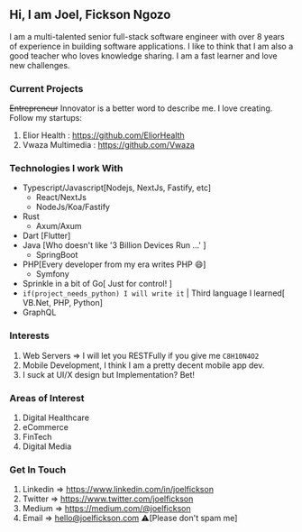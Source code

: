 ## Hi, I am Joel, Fickson Ngozo
I am a multi-talented senior full-stack software engineer with over 8 years of experience in building software
applications. I like to think that I am also a good teacher who loves knowledge sharing. I am a fast learner and love new challenges.

###  Current Projects
~~Entrepreneur~~  Innovator is a better word to describe me. I love creating. Follow my startups:
1. Elior Health : https://github.com/EliorHealth
2. Vwaza Multimedia : https://github.com/Vwaza

### Technologies I work With
- Typescript/Javascript[Nodejs, NextJs, Fastify, etc]
	- React/NextJs
	- NodeJs/Koa/Fastify
- Rust 
	- Axum/Axum
- Dart [Flutter]
- Java [Who doesn't like '3 Billion Devices Run ...' ]
	- SpringBoot 
- PHP[Every developer from my era writes PHP 😄]
	- Symfony
- Sprinkle in a bit of Go[ Just for control! ]
- `if(project_needs_python) I will write it` | Third  language I learned[ VB.Net, PHP, Python]
- GraphQL

### Interests
1. Web Servers  => I will let you RESTFully if you give me `C8H10N4O2`
2. Mobile Development, I think I am a pretty decent mobile app dev. 
3. I suck at UI/X design but Implementation? Bet!

### Areas of Interest
1. Digital Healthcare
2. eCommerce
3. FinTech
4. Digital Media

### Get In Touch
1. Linkedin => https://www.linkedin.com/in/joelfickson
2. Twitter => https://www.twitter.com/joelfickson
3. Medium => https://medium.com/@joelfickson
4. Email => hello@joelfickson.com ⚠️[Please don't spam me]

